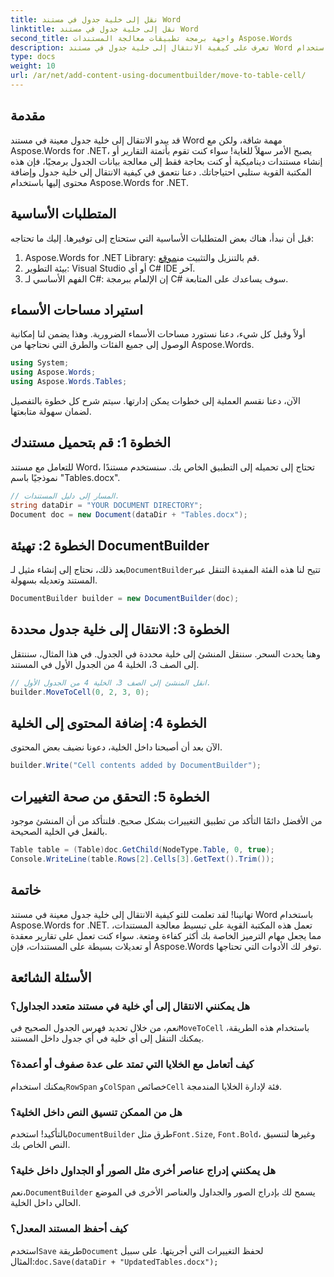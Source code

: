 ```yaml
---
title: نقل إلى خلية جدول في مستند Word
linktitle: نقل إلى خلية جدول في مستند Word
second_title: واجهة برمجة تطبيقات معالجة المستندات Aspose.Words
description: تعرف على كيفية الانتقال إلى خلية جدول في مستند Word باستخدام Aspose.Words for .NET من خلال هذا الدليل الشامل خطوة بخطوة. مثالي للمطورين.
type: docs
weight: 10
url: /ar/net/add-content-using-documentbuilder/move-to-table-cell/
---
```

## مقدمة

قد يبدو الانتقال إلى خلية جدول معينة في مستند Word مهمة شاقة، ولكن مع Aspose.Words for .NET، يصبح الأمر سهلاً للغاية! سواء كنت تقوم بأتمتة التقارير أو إنشاء مستندات ديناميكية أو كنت بحاجة فقط إلى معالجة بيانات الجدول برمجيًا، فإن هذه المكتبة القوية ستلبي احتياجاتك. دعنا نتعمق في كيفية الانتقال إلى خلية جدول وإضافة محتوى إليها باستخدام Aspose.Words for .NET.

## المتطلبات الأساسية

قبل أن نبدأ، هناك بعض المتطلبات الأساسية التي ستحتاج إلى توفيرها. إليك ما تحتاجه:

1.  Aspose.Words for .NET Library: قم بالتنزيل والتثبيت من[موقع](https://releases.aspose.com/words/net/).
2. بيئة التطوير: Visual Studio أو أي C# IDE آخر.
3. الفهم الأساسي لـ C#: إن الإلمام ببرمجة C# سوف يساعدك على المتابعة.

## استيراد مساحات الأسماء

أولاً وقبل كل شيء، دعنا نستورد مساحات الأسماء الضرورية. وهذا يضمن لنا إمكانية الوصول إلى جميع الفئات والطرق التي نحتاجها من Aspose.Words.

```csharp
using System;
using Aspose.Words;
using Aspose.Words.Tables;
```

الآن، دعنا نقسم العملية إلى خطوات يمكن إدارتها. سيتم شرح كل خطوة بالتفصيل لضمان سهولة متابعتها.

## الخطوة 1: قم بتحميل مستندك

للتعامل مع مستند Word، تحتاج إلى تحميله إلى التطبيق الخاص بك. سنستخدم مستندًا نموذجيًا باسم "Tables.docx".

```csharp
// المسار إلى دليل المستندات.
string dataDir = "YOUR DOCUMENT DIRECTORY";
Document doc = new Document(dataDir + "Tables.docx");
```

## الخطوة 2: تهيئة DocumentBuilder

 بعد ذلك، نحتاج إلى إنشاء مثيل لـ`DocumentBuilder`تتيح لنا هذه الفئة المفيدة التنقل عبر المستند وتعديله بسهولة.

```csharp
DocumentBuilder builder = new DocumentBuilder(doc);
```

## الخطوة 3: الانتقال إلى خلية جدول محددة

وهنا يحدث السحر. سننقل المنشئ إلى خلية محددة في الجدول. في هذا المثال، سننتقل إلى الصف 3، الخلية 4 من الجدول الأول في المستند.

```csharp
// انقل المنشئ إلى الصف 3، الخلية 4 من الجدول الأول.
builder.MoveToCell(0, 2, 3, 0);
```

## الخطوة 4: إضافة المحتوى إلى الخلية

الآن بعد أن أصبحنا داخل الخلية، دعونا نضيف بعض المحتوى.

```csharp
builder.Write("Cell contents added by DocumentBuilder");
```

## الخطوة 5: التحقق من صحة التغييرات

من الأفضل دائمًا التأكد من تطبيق التغييرات بشكل صحيح. فلنتأكد من أن المنشئ موجود بالفعل في الخلية الصحيحة.

```csharp
Table table = (Table)doc.GetChild(NodeType.Table, 0, true);
Console.WriteLine(table.Rows[2].Cells[3].GetText().Trim());
```

## خاتمة

تهانينا! لقد تعلمت للتو كيفية الانتقال إلى خلية جدول معينة في مستند Word باستخدام Aspose.Words for .NET. تعمل هذه المكتبة القوية على تبسيط معالجة المستندات، مما يجعل مهام الترميز الخاصة بك أكثر كفاءة ومتعة. سواء كنت تعمل على تقارير معقدة أو تعديلات بسيطة على المستندات، فإن Aspose.Words توفر لك الأدوات التي تحتاجها.

## الأسئلة الشائعة

### هل يمكنني الانتقال إلى أي خلية في مستند متعدد الجداول؟
 نعم، من خلال تحديد فهرس الجدول الصحيح في`MoveToCell` باستخدام هذه الطريقة، يمكنك التنقل إلى أي خلية في أي جدول داخل المستند.

### كيف أتعامل مع الخلايا التي تمتد على عدة صفوف أو أعمدة؟
 يمكنك استخدام`RowSpan` و`ColSpan` خصائص`Cell` فئة لإدارة الخلايا المندمجة.

### هل من الممكن تنسيق النص داخل الخلية؟
 بالتأكيد! استخدم`DocumentBuilder` طرق مثل`Font.Size`, `Font.Bold`، وغيرها لتنسيق النص الخاص بك.

### هل يمكنني إدراج عناصر أخرى مثل الصور أو الجداول داخل خلية؟
 نعم،`DocumentBuilder` يسمح لك بإدراج الصور والجداول والعناصر الأخرى في الموضع الحالي داخل الخلية.

### كيف أحفظ المستند المعدل؟
 استخدم`Save` طريقة`Document` لحفظ التغييرات التي أجريتها. على سبيل المثال:`doc.Save(dataDir + "UpdatedTables.docx");`

